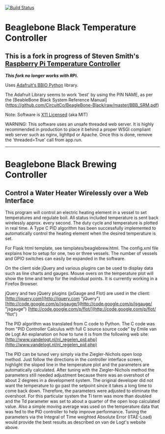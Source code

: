 [![Build Status](https://travis-ci.org/PeteLawler/BeagleBrew.svg?branch=master)](https://travis-ci.org/PeteLawler/BeagleBrew)

# Beaglebone Black Temperature Controller

## This is a fork in progress of Steven Smith's [Raspberry Pi Temperature Controller](https://github.com/steve71/RasPiBrew)

***This fork no longer works with RPi.***

Uses [Adafruit's BBIO Python](https://github.com/adafruit/adafruit-beaglebone-io-python) library.

The Adafruit Library seems to work 'best' by using the PIN NAME, as per the [BeableBone Black System Reference Manual] (https://github.com/CircuitCo/BeagleBone-Black/raw/master/BBB_SRM.pdf)

Note: Software is [X11 Licensed](http://directory.fsf.org/wiki/License:X11) (aka MIT)

WARNING: This software uses an unsafe threaded web server. It is highly recommended in production to place it behind a proper WSGI compliant web server such as nginx, lighttpd or Apache. Once this is done, remove the 'threaded=True' call from app.run.

----------

# Beaglebone Black Brewing Controller

## Control a Water Heater Wirelessly over a Web Interface

This program will control an electric heating element in a vessel to set temperatures and regulate boil.  All status included temperature is sent back wirelessly approx. every second.  The duty cycle and temperature is plotted in real time.  A Type C PID algorithm has been successfully implemented to automatically control the heating element when the desired temperature is set.

For Flask html template, see templates/beaglebrew.html.  The config.xml file explains how to setup for one, two or three vessels.  The number of vessels and GPIO switches can easily be expanded in the software. 

On the client side jQuery and various plugins can be used to display data such as line charts and gauges. Mouse overs on the temperature plot will show the time and temp for the individual points.  It is currently working in a Firefox Browser.

jQuery and two jQuery plugins (jsGauge and Flot) are used in the client:
[http://jquery.com](http://jquery.com "jQuery")
[http://code.google.com/p/jsgauge/](http://code.google.com/p/jsgauge/ "jsgauge")
[http://code.google.com/p/flot/](http://code.google.com/p/flot/ "flot")

The PID algorithm was translated from C code to Python.  The C code was from "PID Controller Calculus with full C source source code" by Emile van de Logt
An explanation on how to tune it is from the following web site:
[http://www.vandelogt.nl/nl_regelen_pid.php](http://www.vandelogt.nl/nl_regelen_pid.php)

The PID can be tuned very simply via the Ziegler-Nichols open loop method.  Just follow the directions in the controller interface screen, highlight the sloped line in the temperature plot and the parameters are automatically calculated.  After tuning with the Ziegler-Nichols method the parameters still needed adjustment because there was an overshoot of about 2 degrees in a development system. The original developer did not want the temperature to go past the setpoint since it takes a long time to come back down. Therefore, the parameters were adjusted to eliminate the overshoot.  For this particular system the Ti term was more than doubled and the Td parameter was set to about a quarter of the open loop calculated value.  Also a simple moving average was used on the temperature data that was fed to the PID controller to help improve performance.  Tuning the parameters via the Integral of Time weighted Absolute Error (ITAE-Load) would provide the best results as described on van de Logt's website above.


